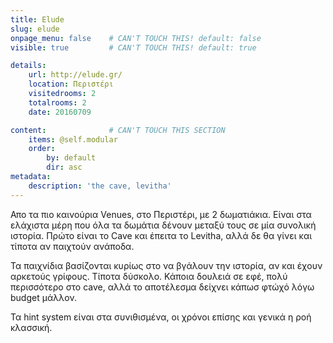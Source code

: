 ```yaml
---
title: Elude
slug: elude
onpage_menu: false    # CAN'T TOUCH THIS! default: false
visible: true         # CAN'T TOUCH THIS! default: true

details:
    url: http://elude.gr/
    location: Περιστέρι
    visitedrooms: 2
    totalrooms: 2
    date: 20160709

content:              # CAN'T TOUCH THIS SECTION
    items: @self.modular
    order:
        by: default
        dir: asc
metadata:
    description: 'the cave, levitha'
---
```


Απο τα πιο καινούρια Venues, στο Περιστέρι, με 2 δωματιάκια. Είναι στα ελάχιστα μέρη που όλα τα δωμάτια δένουν μεταξύ τους σε μία συνολική ιστορία. Πρώτο είναι το Cave και έπειτα
το Levitha, αλλά δε θα γίνει και τίποτα αν παιχτούν ανάποδα.

Τα παιχνίδια βασίζονται κυρίως στο να βγάλουν την ιστορία, αν και έχουν αρκετούς γρίφους. Τίποτα δύσκολο. Κάποια δουλειά σε εφέ, πολύ περισσότερο στο cave, αλλά το αποτέλεσμα
δείχνει κάπωσ φτώχό λόγω budget μάλλον. 

Τα hint system  είναι στα συνιθισμένα, οι χρόνοι επίσης και γενικά η ροή κλασσική. 